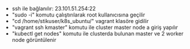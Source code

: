 - ssh ile bağlanılır: 23.101.51.254:22  
- "sudo -i" komutu çalıştırılarak root kullanıcısına geçilir  
- "cd /home/stikuser/k8s_ubuntu/" vagrant klasöre gidilir  
- "vagrant ssh kmaster" komutu ile cluster master node a giriş yapılır
- "kubectl get nodes" komutu ile clusterda bulunan master ve 2 worker node görüntülenir
